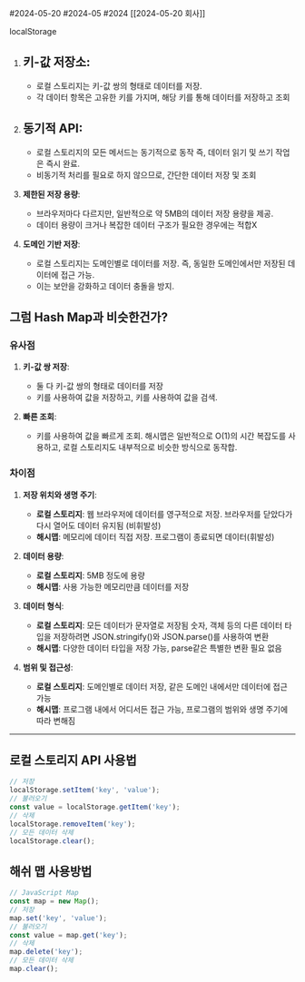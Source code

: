 #2024-05-20 #2024-05  #2024 [[2024-05-20 회사]]


localStorage
1. **키-값 저장소**:
    - 
    - 로컬 스토리지는 키-값 쌍의 형태로 데이터를 저장.
    - 각 데이터 항목은 고유한 키를 가지며, 해당 키를 통해 데이터를 저장하고 조회 
2. **동기적 API**:
    - 
    - 로컬 스토리지의 모든 메서드는 동기적으로 동작 즉, 데이터 읽기 및 쓰기 작업은 즉시 완료.
    - 비동기적 처리를 필요로 하지 않으므로, 간단한 데이터 저장 및 조회
3. **제한된 저장 용량**:
    
    - 브라우저마다 다르지만, 일반적으로 약 5MB의 데이터 저장 용량을 제공.
    - 데이터 용량이 크거나 복잡한 데이터 구조가 필요한 경우에는 적합X
4. **도메인 기반 저장**:
    
    - 로컬 스토리지는 도메인별로 데이터를 저장. 즉, 동일한 도메인에서만 저장된 데이터에 접근 가능.
    - 이는 보안을 강화하고 데이터 충돌을 방지.


## 그럼 Hash Map과 비슷한건가?

### 유사점

1. **키-값 쌍 저장**:
    
    - 둘 다 키-값 쌍의 형태로 데이터를 저장
    - 키를 사용하여 값을 저장하고, 키를 사용하여 값을 검색.
2. **빠른 조회**:
    
    - 키를 사용하여 값을 빠르게 조회. 해시맵은 일반적으로 O(1)의 시간 복잡도를 사용하고, 로컬 스토리지도 내부적으로 비슷한 방식으로 동작합.


### 차이점

1. **저장 위치와 생명 주기**:
    
    - **로컬 스토리지**: 웹 브라우저에 데이터를 영구적으로 저장. 브라우저를 닫았다가 다시 열어도 데이터 유지됨 (비휘발성)
    - **해시맵**: 메모리에 데이터 직접 저장. 프로그램이 종료되면 데이터(휘발성)
2. **데이터 용량**:
    
    - **로컬 스토리지**: 5MB 정도에 용량
    - **해시맵**: 사용 가능한 메모리만큼 데이터를 저장
3. **데이터 형식**:
    
    - **로컬 스토리지**: 모든 데이터가 문자열로 저장됨 숫자, 객체 등의 다른 데이터 타입을 저장하려면 JSON.stringify()와 JSON.parse()를 사용하여 변환
    - **해시맵**: 다양한 데이터 타입을 저장 가능, parse같은 특별한 변환 필요 없음
4. **범위 및 접근성**:
    
    - **로컬 스토리지**: 도메인별로 데이터 저장, 같은 도메인 내에서만 데이터에 접근 가능
    - **해시맵**: 프로그램 내에서 어디서든 접근 가능, 프로그램의 범위와 생명 주기에 따라 변해짐

---

## 로컬 스토리지 API 사용법

```js
// 저장
localStorage.setItem('key', 'value');
// 불러오기
const value = localStorage.getItem('key');
// 삭제
localStorage.removeItem('key');
// 모든 데이터 삭제
localStorage.clear();

```

## 해쉬 맵 사용방법 

```js
// JavaScript Map
const map = new Map();
// 저장
map.set('key', 'value');
// 불러오기
const value = map.get('key');
// 삭제
map.delete('key');
// 모든 데이터 삭제
map.clear();

